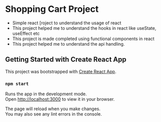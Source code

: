 # Shopping Cart Project

- Simple react [roject to understand the usage of react
- This project helped me to understand the hooks in react like useState, useEffect etc
- This project is made completed using functional components in react
- This project helped me to understand the api handling.

## Getting Started with Create React App

This project was bootstrapped with [Create React App](https://github.com/facebook/create-react-app).

### `npm start`

Runs the app in the development mode.\
Open [http://localhost:3000](http://localhost:3000) to view it in your browser.

The page will reload when you make changes.\
You may also see any lint errors in the console.
